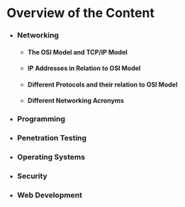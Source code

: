 # Overview of the Content

* ### Networking

  * #### The OSI Model and TCP/IP Model
  * #### IP Addresses in Relation to OSI Model
  * #### Different Protocols and their relation to OSI Model
  * #### Different Networking Acronyms
* ### Programming
* ### Penetration Testing
* ### Operating Systems
* ### Security
* ### Web Development



